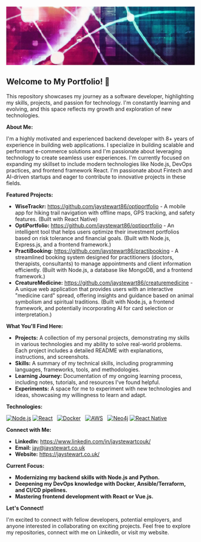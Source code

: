 ![Banner Image](banner-image.jpg)

## Welcome to My Portfolio! 👋

This repository showcases my journey as a software developer, highlighting my skills, projects, and passion for technology. I'm constantly learning and evolving, and this space reflects my growth and exploration of new technologies.

**About Me:**

I'm a highly motivated and experienced backend developer with 8+ years of experience in building web applications. I specialize in building scalable and performant e-commerce solutions and I'm passionate about leveraging technology to create seamless user experiences. I'm currently focused on expanding my skillset to include modern technologies like Node.js, DevOps practices, and frontend framework React. I'm passionate about Fintech and AI-driven startups and eager to contribute to innovative projects in these fields.

**Featured Projects:**

* **WiseTrackr:** https://github.com/jaystewart86/optiportfolio - A mobile app for hiking trail navigation with offline maps, GPS tracking, and safety features. (Built with React Native)
* **OptiPortfolio:** https://github.com/jaystewart86/optiportfolio - An intelligent tool that helps users optimize their investment portfolios based on risk tolerance and financial goals. (Built with Node.js, Express.js, and a frontend framework.)
* **PractiBooking:** https://github.com/jaystewart86/practibooking - A streamlined booking system designed for practitioners (doctors, therapists, consultants) to manage appointments and client information efficiently. (Built with Node.js, a database like MongoDB, and a frontend framework.)
* **CreatureMedicine:** https://github.com/jaystewart86/creaturemedicine - A unique web application that provides users with an interactive "medicine card" spread, offering insights and guidance based on animal symbolism and spiritual traditions. (Built with Node.js, a frontend framework, and potentially incorporating AI for card selection or interpretation.) 

**What You'll Find Here:**

* **Projects:** A collection of my personal projects, demonstrating my skills in various technologies and my ability to solve real-world problems. Each project includes a detailed README with explanations, instructions, and screenshots.
* **Skills:** A summary of my technical skills, including programming languages, frameworks, tools, and methodologies.
* **Learning Journey:**  Documentation of my ongoing learning process, including notes, tutorials, and resources I've found helpful.
* **Experiments:** A space for me to experiment with new technologies and ideas, showcasing my willingness to learn and adapt.

**Technologies:**

[![Node.js](https://img.shields.io/badge/Node.js-%2343853D.svg?style=for-the-badge&logo=node.js&logoColor=white)](https://nodejs.org/en/) [![React](https://img.shields.io/badge/React-%2320232a.svg?style=for-the-badge&logo=react&logoColor=%2361DAFB)](https://reactjs.org/)   
 [![Docker](https://img.shields.io/badge/Docker-%230db7ed.svg?style=for-the-badge&logo=docker&logoColor=white)](https://www.docker.com/)   
 [![AWS](https://img.shields.io/badge/AWS-%23FF9900.svg?style=for-the-badge&logo=amazon-aws&logoColor=white)](https://aws.amazon.com/)   
 [![Neo4j](https://img.shields.io/badge/Neo4j-white.svg?style=for-the-badge&logo=neo4j&logoColor=black)](https://neo4j.com/) [![React Native](https://img.shields.io/badge/React_Native-%2320232a.svg?style=for-the-badge&logo=react&logoColor=%2361DAFB)](https://reactnative.dev/)   


**Connect with Me:**

* **LinkedIn:** https://www.linkedin.com/in/jaystewartcouk/
* **Email:** jay@jaystewart.co.uk
* **Website:** https://jaystewart.co.uk/

**Current Focus:**

* **Modernizing my backend skills with Node.js and Python.**
* **Deepening my DevOps knowledge with Docker, Ansible/Terraform, and CI/CD pipelines.**
* **Mastering frontend development with React or Vue.js.**

**Let's Connect!**

I'm excited to connect with fellow developers, potential employers, and anyone interested in collaborating on exciting projects. Feel free to explore my repositories, connect with me on LinkedIn, or visit my website.